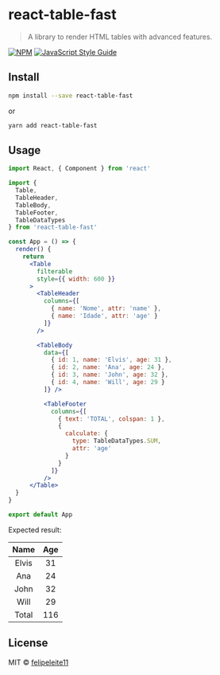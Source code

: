 # react-table-fast

> A library to render HTML tables with advanced features.

[![NPM](https://img.shields.io/npm/v/react-table-fast.svg)](https://www.npmjs.com/package/react-table-fast) [![JavaScript Style Guide](https://img.shields.io/badge/code_style-standard-brightgreen.svg)](https://standardjs.com)

## Install

```bash
npm install --save react-table-fast
```
or
```bash
yarn add react-table-fast
```

## Usage

```jsx
import React, { Component } from 'react'

import {
  Table,
  TableHeader,
  TableBody,
  TableFooter,
  TableDataTypes
} from 'react-table-fast'

const App = () => {
  render() {
    return
      <Table
        filterable
        style={{ width: 600 }}
      >
        <TableHeader
          columns={[
            { name: 'Nome', attr: 'name' },
            { name: 'Idade', attr: 'age' }
          ]}
        />

        <TableBody
          data={[
            { id: 1, name: 'Elvis', age: 31 },
            { id: 2, name: 'Ana', age: 24 },
            { id: 3, name: 'John', age: 32 },
            { id: 4, name: 'Will', age: 29 }
          ]} />

          <TableFooter
            columns={[
              { text: 'TOTAL', colspan: 1 },
              {
                calculate: {
                  type: TableDataTypes.SUM,
                  attr: 'age'
                }
              }
            ]}
          />
      </Table>
  }
}

export default App
```

Expected result:

|  Name 	| Age 	|
|:-----:	|:---:	|
| Elvis 	|  31 	|
|  Ana  	|  24 	|
|  John 	|  32 	|
| Will  	| 29  	|
| Total 	| 116 	|

## License

MIT © [felipeleite11](https://github.com/felipeleite11)
